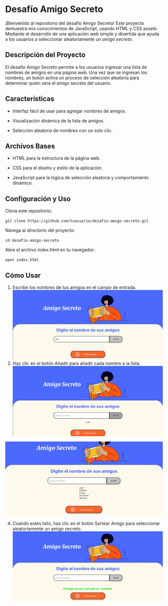 # Desafío Amigo Secreto

¡Bienvenido al repositorio del desafío Amigo Secreto! Este proyecto demuestra mis conocimientos de JavaScript, usando HTML y CSS assets. Mediante el desarrollo de una aplicación web simple y divertida que ayuda a los usuarios a seleccionar aleatoriamente un *amigo secreto*.

## Descripción del Proyecto

El desafío Amigo Secreto permite a los usuarios ingresar una lista de nombres de amigos en una página web. Una vez que se ingresan los nombres, un botón activa un proceso de selección aleatoria para determinar quién será el amigo secreto del usuario.

## Características

- Interfaz fácil de usar para agregar nombres de amigos.

- Visualización dinámica de la lista de amigos.

- Selección aleatoria de nombres con un solo clic.

## Archivos Bases

* HTML para la estructura de la página web.

* CSS para el diseño y estilo de la aplicación.

* JavaScript para la lógica de selección aleatoria y comportamiento dinámico.

## Configuración y Uso

Clona este repositorio:

`git clone https://github.com/tuusuario/desafio-amigo-secreto.git`

Navega al directorio del proyecto:

`cd desafio-amigo-secreto`

Abre el archivo index.html en tu navegador:

`open index.html`

## Cómo Usar

1. Escribe los nombres de tus amigos en el campo de entrada.
![Escribir nombre de amigo](assets/readme/1.png)
2. Haz clic en el botón Añadir para añadir cada nombre a la lista.
![Agregar amigo](assets/readme/2.png)

![Amigos agregados](assets/readme/3.png)

4. Cuando estés listo, haz clic en el botón Sortear Amigo para seleccionar aleatoriamente un amigo secreto.
![Sortear amigo secreto](assets/readme/4.png)
